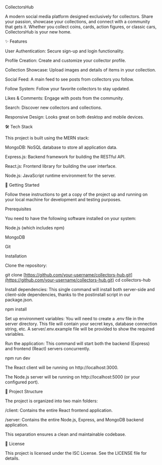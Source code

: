 CollectorsHub

A modern social media platform designed exclusively for collectors. Share your passion, showcase your collections, and connect with a community that gets it. Whether you collect coins, cards, action figures, or classic cars, CollectorsHub is your new home.

✨ Features

User Authentication: Secure sign-up and login functionality.

Profile Creation: Create and customize your collector profile.

Collection Showcase: Upload images and details of items in your collection.

Social Feed: A main feed to see posts from collectors you follow.

Follow System: Follow your favorite collectors to stay updated.

Likes & Comments: Engage with posts from the community.

Search: Discover new collectors and collections.

Responsive Design: Looks great on both desktop and mobile devices.

🛠️ Tech Stack

This project is built using the MERN stack:

MongoDB: NoSQL database to store all application data.

Express.js: Backend framework for building the RESTful API.

React.js: Frontend library for building the user interface.

Node.js: JavaScript runtime environment for the server.

🚀 Getting Started

Follow these instructions to get a copy of the project up and running on your local machine for development and testing purposes.

Prerequisites

You need to have the following software installed on your system:

Node.js (which includes npm)

MongoDB

Git

Installation

Clone the repository:

git clone [https://github.com/your-username/collectors-hub.git](https://github.com/your-username/collectors-hub.git)
cd collectors-hub


Install dependencies:
This single command will install both server-side and client-side dependencies, thanks to the postinstall script in our package.json.

npm install


Set up environment variables:
You will need to create a .env file in the server directory. This file will contain your secret keys, database connection string, etc. A server/.env.example file will be provided to show the required variables.

Run the application:
This command will start both the backend (Express) and frontend (React) servers concurrently.

npm run dev


The React client will be running on http://localhost:3000.

The Node.js server will be running on http://localhost:5000 (or your configured port).

📂 Project Structure

The project is organized into two main folders:

/client: Contains the entire React frontend application.

/server: Contains the entire Node.js, Express, and MongoDB backend application.

This separation ensures a clean and maintainable codebase.

📄 License

This project is licensed under the ISC License. See the LICENSE file for details.